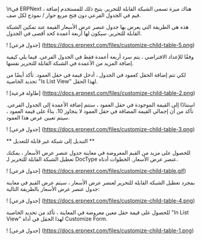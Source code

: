 \nفي ERPNext ، هناك ميزة تسمى الشبكة القابلة للتحرير. يتيح ذلك للمستخدم إضافة قيم في الجدول الفرعي دون فتح مربع حوار / نموذج لكل صف.

هذه هي الطريقة التي يعرض بها جدول عنصر عرض الأسعار القيمة عند تمكين الشبكة القابلة للتحرير. سيكون لها أربعة أعمدة كحد أقصى في الجدول.

! [جدول فرعي] (https://docs.erpnext.com/files/customize-child-table-5.png)

وفقًا للإعداد الافتراضي ، يتم سرد أربعة أعمدة فقط في الجدول الفرعي. فيما يلي كيفية إضافة المزيد من الأعمدة في الشبكة القابلة للتحرير نفسها.

لكي تتم إضافة الحقل كعمود في الجدول ، أدخل قيمة في حقل العمود. تأكد أيضًا من تحديد الخاصية "Is List View" لهذا الحقل.

! [طاولة فرعية] (https://docs.erpnext.com/files/customize-child-table-2.png)

استنادًا إلى القيمة الموجودة في حقل العمود ، ستتم إضافة الأعمدة إلى الجدول الفرعي. تأكد من أن إجمالي القيمة المضافة في حقل العمود لا يتجاوز 10. بناءً على قيمة العمود ، سيتم تعيين عرض هذا العمود.

! [جدول فرعي] (https://docs.erpnext.com/files/customize-child-table-3.png)

** التبديل إلى شبكة غير قابلة للتعديل **

للحصول على مزيد من القيم المعروضة في معاينة جدول عنصر عرض الأسعار ، يمكنك تعطيل الشبكة القابلة للتحرير لـ DocType عنصر عرض الأسعار. الخطوات أدناه.

! [جدول فرعي] (https://docs.erpnext.com/files/customize-child-table.gif)

بمجرد تعطيل الشبكة القابلة للتحرير لعنصر عرض الأسعار ، سيتم عرض القيم في معاينة جدول عنصر عرض الأسعار بالطريقة التالية:

! [جدول فرعي] (https://docs.erpnext.com/files/customize-child-table-4.png)

للحصول على قيمة حقل معين معروضة في المعاينة ، تأكد من تحديد الخاصية "In List View" لهذا الحقل في أداة Customize Form.

! [جدول فرعي] (https://docs.erpnext.com/files/customize-child-table-1.png)
